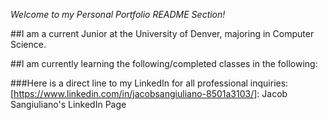 *Welcome to my Personal Portfolio README Section!*

##I am a current Junior at the University of Denver, majoring in Computer Science. 

##I am currently learning the following/completed classes in the following:

###Here is a direct line to my LinkedIn for all professional inquiries: [https://www.linkedin.com/in/jacobsangiuliano-8501a3103/]: Jacob Sangiuliano's LinkedIn Page

